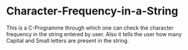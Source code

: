 # Character-Frequency-in-a-String
This is a C-Programme through which one can check the character frequency in the string entered by user. Also it tells the user how many Capital and Small letters are present in the string.
